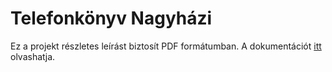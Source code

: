 # Telefonkönyv Nagyházi
Ez a projekt részletes leírást biztosít PDF formátumban. A dokumentációt [itt](./Autoszerviz_dokumentacio.pdf) olvashatja.
